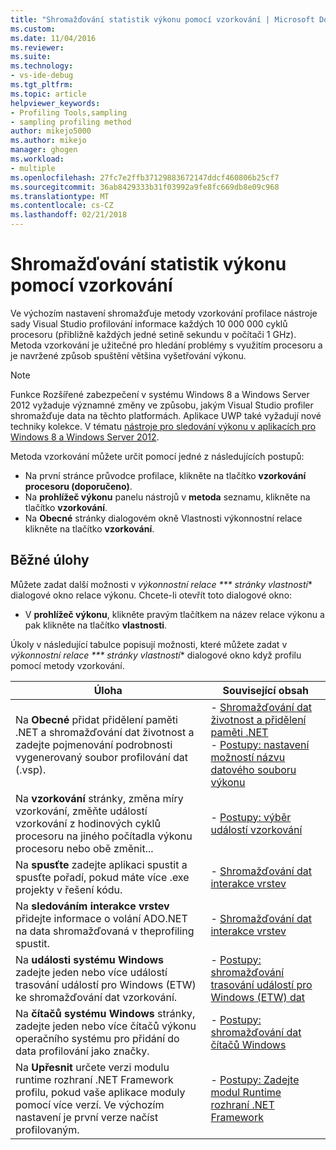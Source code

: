 ```yaml
---
title: "Shromažďování statistik výkonu pomocí vzorkování | Microsoft Docs"
ms.custom: 
ms.date: 11/04/2016
ms.reviewer: 
ms.suite: 
ms.technology:
- vs-ide-debug
ms.tgt_pltfrm: 
ms.topic: article
helpviewer_keywords:
- Profiling Tools,sampling
- sampling profiling method
author: mikejo5000
ms.author: mikejo
manager: ghogen
ms.workload:
- multiple
ms.openlocfilehash: 27fc7e2ffb37129883672147ddcf460806b25cf7
ms.sourcegitcommit: 36ab8429333b31f03992a9fe8fc669db8e09c968
ms.translationtype: MT
ms.contentlocale: cs-CZ
ms.lasthandoff: 02/21/2018
---
```

# <a name="collecting-performance-statistics-by-using-sampling"></a>Shromažďování statistik výkonu pomocí vzorkování

Ve výchozím nastavení shromažďuje metody vzorkování profilace nástroje sady Visual Studio profilování informace každých 10 000 000 cyklů procesoru (přibližně každých jedné setině sekundu v počítači 1 GHz). Metoda vzorkování je užitečné pro hledání problémy s využitím procesoru a je navržené způsob spuštění většina vyšetřování výkonu.

> [!NOTE]
> Funkce Rozšířené zabezpečení v systému Windows 8 a Windows Server 2012 vyžaduje významné změny ve způsobu, jakým Visual Studio profiler shromažďuje data na těchto platformách. Aplikace UWP také vyžadují nové techniky kolekce. V tématu [nástroje pro sledování výkonu v aplikacích pro Windows 8 a Windows Server 2012](../profiling/performance-tools-on-windows-8-and-windows-server-2012-applications.md).

Metoda vzorkování můžete určit pomocí jedné z následujících postupů:

- Na první stránce průvodce profilace, klikněte na tlačítko **vzorkování procesoru (doporučeno)**.
- Na **prohlížeč výkonu** panelu nástrojů v **metoda** seznamu, klikněte na tlačítko **vzorkování**.
- Na **Obecné** stránky dialogovém okně Vlastnosti výkonnostní relace klikněte na tlačítko **vzorkování**.

## <a name="common-tasks"></a>Běžné úlohy

Můžete zadat další možnosti v *výkonnostní relace *** stránky vlastností** dialogové okno relace výkonu. Chcete-li otevřít toto dialogové okno:

- V **prohlížeč výkonu**, klikněte pravým tlačítkem na název relace výkonu a pak klikněte na tlačítko **vlastnosti**.

 Úkoly v následující tabulce popisují možnosti, které můžete zadat v *výkonnostní relace *** stránky vlastností** dialogové okno když profilu pomocí metody vzorkování.

|Úloha|Související obsah|
|----------|---------------------|
|Na **Obecné** přidat přidělení paměti .NET a shromažďování dat životnost a zadejte pojmenování podrobnosti vygenerovaný soubor profilování dat (.vsp).|- [Shromažďování dat životnost a přidělení paměti .NET](../profiling/collecting-dotnet-memory-allocation-and-lifetime-data.md)<br />- [Postupy: nastavení možností názvu datového souboru výkonu](../profiling/how-to-set-performance-data-file-name-options.md)|
|Na **vzorkování** stránky, změna míry vzorkování, změňte událostí vzorkování z hodinových cyklů procesoru na jiného počítadla výkonu procesoru nebo obě změnit...|- [Postupy: výběr událostí vzorkování](../profiling/how-to-choose-sampling-events.md)|
|Na **spusťte** zadejte aplikaci spustit a spusťte pořadí, pokud máte více .exe projekty v řešení kódu.|- [Shromažďování dat interakce vrstev](../profiling/collecting-tier-interaction-data.md)|
|Na **sledováním interakce vrstev** přidejte informace o volání ADO.NET na data shromažďovaná v theprofiling spustit.|- [Shromažďování dat interakce vrstev](../profiling/collecting-tier-interaction-data.md)|
|Na **události systému Windows** zadejte jeden nebo více událostí trasování událostí pro Windows (ETW) ke shromažďování dat vzorkování.|- [Postupy: shromažďování trasování událostí pro Windows (ETW) dat](../profiling/how-to-collect-event-tracing-for-windows-etw-data.md)|
|Na **čítačů systému Windows** stránky, zadejte jeden nebo více čítačů výkonu operačního systému pro přidání do data profilování jako značky.|- [Postupy: shromažďování dat čítačů Windows](../profiling/how-to-collect-windows-counter-data.md)|
|Na **Upřesnit** určete verzi modulu runtime rozhraní .NET Framework profilu, pokud vaše aplikace moduly pomocí více verzí. Ve výchozím nastavení je první verze načíst profilovaným.|- [Postupy: Zadejte modul Runtime rozhraní .NET Framework](../profiling/how-to-specify-the-dotnet-framework-runtime.md)|
